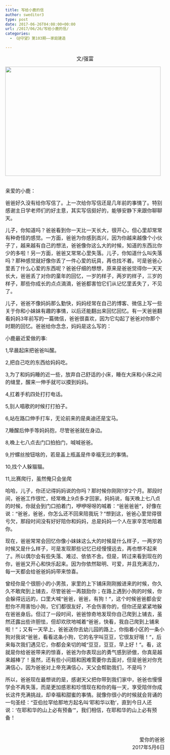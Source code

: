 ```yaml
---
title: 写给小鹿的信
author: sweditor3
type: post
date: 2017-06-26T04:08:00+00:00
url: /2017/06/26/写给小鹿的信/
categories:
  - 《@守望》第103期——家庭建造

---
```

<p style="text-align: center;">
  <span style="font-size: 12pt;">文/强富</span>
</p>

<img class="aligncenter  wp-image-15538" src="http://t5.shwchurch.org/wp-content/uploads/2017/06/22.jpg" alt="" width="491" height="344" />

<span style="font-size: 12pt;"><br /> 亲爱的小鹿：</span>

<span style="font-size: 12pt;">爸爸好久没有给你写信了。上一次给你写信还是几年前的事情了。特别感谢主日学老师们的好主意，其实写信挺好的，能够安静下来跟你聊聊天。</span>

<span style="font-size: 12pt;">儿子，你知道吗？爸爸看到你一天比一天长大，很开心，但心里却常常有种奇怪的感觉。一方面，爸爸为你感到高兴，因为你越来越像个小伙子了，越来越有自己的想法，爸爸像你这么大的时候，知道的东西比你少的多啦！另一方面，爸爸又常常心里失落。儿子，你知道什么叫失落吗？那种感觉就好像你丢了一件心爱的玩具，再也找不着。可是爸爸心里丢了什么心爱的东西呢？爸爸仔细的想想，原来是爸爸觉得你一天天长大，爸爸丢了对你的童年的回忆，一岁的样子，两岁的样子，三岁的样子，那些你成长的点点滴滴，爸爸都害怕它们从记忆里丢失了，不见了。</span>

<span style="font-size: 12pt;">儿子，爸爸不像妈妈那么勤快，妈妈经常在自己的博客、微信上写一些关于你和小妹妹有趣的事情，以后还能翻出来回忆回忆。有一天爸爸翻看妈妈3年前写的一篇微信，爸爸很喜欢，因为它勾起了爸爸对你那个时期的回忆。爸爸给你念念，妈妈是这么写的：</span>

<span style="font-size: 12pt;">小鹿最近爱做的事:</span>

<span style="font-size: 12pt;">1,早晨起床把爸爸叫醒。</span>

<span style="font-size: 12pt;">2,把自己吃的东西给妈妈吃。</span>

<span style="font-size: 12pt;">3,为了和妈妈睡的近一些，放弃自己舒适的小床，睡在大床和小床之间的缝里，醒来一伸手就可以摸到妈妈。</span>

<span style="font-size: 12pt;">4,扛着手机四处打打电话。</span>

<span style="font-size: 12pt;">5,别人唱歌的时候打打拍子。</span>

<span style="font-size: 12pt;">6,站在路口伸手打车，无论前来的是奥迪还是宝马。</span>

<span style="font-size: 12pt;">7,睡醒后伸手等妈妈抱，尽管爸爸就在身边。</span>

<span style="font-size: 12pt;">8,晚上七八点去门口拍拍门，喊喊爸爸。</span>

<span style="font-size: 12pt;">9,拧螺丝按钮啥的，若是盖上瓶盖是件幸福无比的事情。</span>

<span style="font-size: 12pt;">10,找个人躲猫猫。</span>

<span style="font-size: 12pt;">11,比赛爬行，虽然俺只会坐爬</span>

<span style="font-size: 12pt;">哈哈，儿子，你还记得妈妈说的你吗？那时候你刚刚1岁2个月。那段时间，爸爸工作很忙，经常晚上9点多才回家。妈妈说，每天晚上七八点的时候，你就会到门口拍着门，咿咿呀呀的喊着：“爸爸爸爸”，好像在说：“爸爸，爸爸，你怎么还不回来陪我玩？”想到这，爸爸心里觉得很亏欠，那段时间没有好好陪你和妈妈，总是妈妈一个人在家辛苦地陪着你。</span>

<span style="font-size: 12pt;">现在，爸爸常常会回忆你像小妹妹这么大的时候是什么样子，一两岁的时候又是什么样子，可是发现那些记忆已经慢慢远去，再也想不起来了。所以偶尔会有些失落、难过、依依不舍。但是，转过来看到现在的你，爸爸又开心和快乐起来。因为你依然聪明、可爱，并且充满活力，每一天都会给爸爸妈妈带来惊喜。</span>

<span style="font-size: 12pt;">曾经你是个很胆小的小男孩，家里的上下铺床刚刚搬进来的时候，你久久不敢爬到上铺去，尽管爸爸一再鼓励你；在路上遇到小狗的时候，你会躲得远远的，口里大喊“爸爸，爸爸，有狗！”，这个时候爸爸都会安慰你不用害怕小狗，它们都很友好，不会伤害你的，但你还是紧紧地躲在爸爸身后。但过了一段时间，爸爸惊奇地发现你自己爬到上铺去，虽然还露出些许胆怯，但却欢欣地喊着“爸爸，快看，我自己爬到上铺来啦！”；又有一天早上，爸爸送你去幼儿园的路上，你指着小区的一条小狗对我说“爸爸，看看这条小狗，它的名字叫豆豆，它很友好哦！”，后来每次我们遇见它，你都会亲切的喊“豆豆，豆豆，早上好！”。看，这就是你给爸爸带来的惊喜，爸爸为你表现出的勇气感到骄傲，你真是越来越棒了！虽然，还有些小问题和困难需要你去面对，但是爸爸对你充满信心，因为爸爸对上帝充满信心，天父会帮助我们，不是吗？</span>

<span style="font-size: 12pt;">所以，爸爸现在最想说的是，感谢天父把你带到我们家中，爸爸也慢慢学会不再失落，而是更加感恩和珍惜现在和你的每一天，享受陪伴你成长这件充满挑战，却幸福和甜蜜的事情。就像你很小的时候就会背诵的一句圣经：“亚伯拉罕给那地方起名叫‘耶和华以勒’，直到今日人还说：‘在耶和华的山上必有预备’”，我们相信，在耶和华的山上必有预备！</span>

&nbsp;

<p style="text-align: right;">
  <span style="font-size: 12pt;">爱你的爸爸</span><br /> <span style="font-size: 12pt;">2017年5月6日</span>
</p>